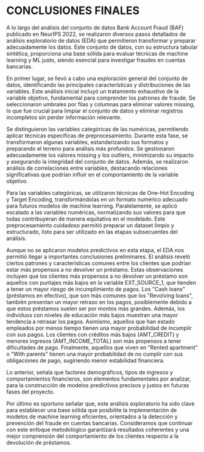 # CONCLUSIONES FINALES 

A lo largo del análisis del conjunto de datos Bank Account Fraud (BAF) publicado en NeurIPS 2022, 
se realizaron diversos pasos detallados de análisis exploratorio de datos (EDA) 
que permitieron transformar y preparar adecuadamente los datos. Este conjunto de datos, con su estructura tabular sintética,
 proporciona una base sólida para evaluar técnicas de machine learning y ML justo, siendo esencial para investigar fraudes en cuentas bancarias.

En primer lugar, se llevó a cabo una exploración general del conjunto de datos, 
identificando las principales características y distribuciones de las variables. 
Este análisis inicial incluyó un tratamiento exhaustivo de la variable objetivo, fundamental para comprender los patrones de fraude. 
Se seleccionaron umbrales por filas y columnas para eliminar valores missing,
lo que fue crucial para limpiar el conjunto de datos y eliminar registros incompletos sin perder información relevante.

Se distinguieron las variables categóricas de las numéricas, 
permitiendo aplicar técnicas específicas de preprocesamiento. Durante esta fase, se transformaron algunas variables, 
estandarizando sus formatos y preparando el terreno para análisis más profundos. Se gestionaron adecuadamente los valores missing y los outliers, 
minimizando su impacto y asegurando la integridad del conjunto de datos. Además, se realizaron análisis de correlaciones entre variables, 
destacando relaciones significativas que podrían influir en el comportamiento de la variable objetivo.

Para las variables categóricas, se utilizaron técnicas de One-Hot Encoding y Target Encoding, transformándolas en un formato numérico adecuado 
para futuros modelos de machine learning. Paralelamente, se aplicó escalado a las variables numéricas, normalizando sus valores para que todas 
contribuyeran de manera equitativa en el modelado. Este preprocesamiento cuidadoso permitió preparar un dataset limpio y estructurado, 
listo para ser utilizado en las etapas subsecuentes del análisis.

Aunque no se aplicaron modelos predictivos en esta etapa, el EDA nos permitió llegar a importantes conclusiones preliminares. 
El análisis reveló ciertos patrones y características comunes entre los clientes que podrían estar más propensos a no devolver un préstamo. 
Estas observaciones incluyen que los clientes más propensos a no devolver un préstamo son aquellos con puntajes más bajos en la variable EXT_SOURCE_1, 
que tienden a tener un mayor riesgo de incumplimiento de pagos. Los "Cash loans" (préstamos en efectivo), que son más comunes que los "Revolving loans", 
también presentan un mayor retraso en los pagos, posiblemente debido a que estos préstamos suelen ser por montos más grandes. Además, 
los individuos con niveles de educación más bajos muestran una mayor tendencia a retrasar los pagos. Asimismo, 
aquellos que han estado empleados por menos tiempo tienen una mayor probabilidad de incumplir con sus pagos. 
Los clientes con créditos más bajos (AMT_CREDIT) y menores ingresos (AMT_INCOME_TOTAL) son más propensos a tener dificultades de pago. 
Finalmente, aquellos que viven en "Rented apartment" o "With parents" tienen una mayor probabilidad de no cumplir con sus obligaciones de pago, 
sugiriendo menor estabilidad financiera.

Lo anterior, señala que factores demográficos, tipos de ingresos y comportamientos financieros, son elementos fundamentales por analizar, 
para la construcción de modelos predictivos precisos y justos en futuras fases del proyecto.

Por último es oportuno señalar que, este análisis exploratorio ha sido clave para establecer una base sólida que posibilite 
la implementación de modelos de machine learning eficientes, orientados a la detección y prevención del fraude en cuentas bancarias. 
Consideramos que continuar con este enfoque metodológico garantizará resultados coherentes y una mejor comprensión del comportamiento 
de los clientes respecto a la devolución de préstamos.